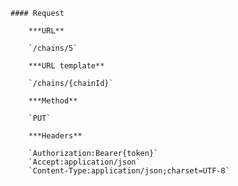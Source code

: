     #### Request

        ***URL**

        `/chains/5`

        ***URL template**

        `/chains/{chainId}`

        ***Method**

        `PUT`

        ***Headers**

        `Authorization:Bearer{token}`
        `Accept:application/json`
        `Content-Type:application/json;charset=UTF-8`
